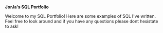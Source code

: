 **JorJa's SQL Portfolio**

Welcome to my SQL Portfolio! Here are some examples of SQL I've written. Feel free to look around and if you have any questions please dont hesistate to ask!
